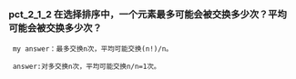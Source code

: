 ### pct_2_1_2 在选择排序中，一个元素最多可能会被交换多少次？平均可能会被交换多少次？

     my answer：最多交换n次，平均可能交换(n!)/n。

     answer:对多交换n次，平均可能交换n/n=1次。
